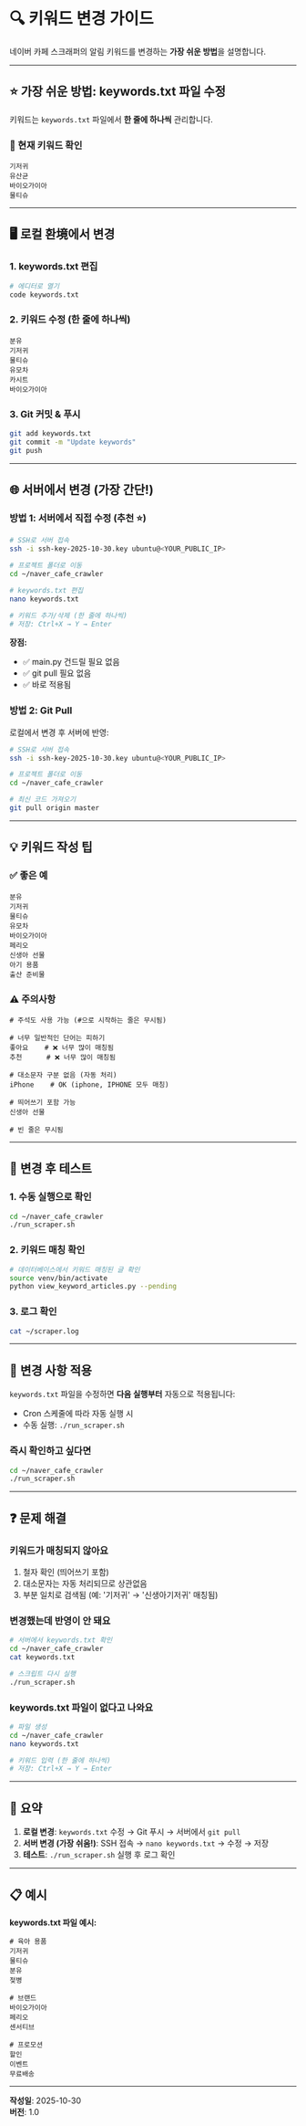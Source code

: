 # 🔍 키워드 변경 가이드

네이버 카페 스크래퍼의 알림 키워드를 변경하는 **가장 쉬운 방법**을 설명합니다.

---

## ⭐ 가장 쉬운 방법: keywords.txt 파일 수정

키워드는 `keywords.txt` 파일에서 **한 줄에 하나씩** 관리합니다.

### 📝 현재 키워드 확인
```
기저귀
유산균
바이오가이아
물티슈
```

---

## 🖥️ 로컬 환境에서 변경

### 1. keywords.txt 편집
```bash
# 에디터로 열기
code keywords.txt
```

### 2. 키워드 수정 (한 줄에 하나씩)
```
분유
기저귀
물티슈
유모차
카시트
바이오가이아
```

### 3. Git 커밋 & 푸시
```bash
git add keywords.txt
git commit -m "Update keywords"
git push
```

---

## 🌐 서버에서 변경 (가장 간단!)

### 방법 1: 서버에서 직접 수정 (추천 ⭐)

```bash
# SSH로 서버 접속
ssh -i ssh-key-2025-10-30.key ubuntu@<YOUR_PUBLIC_IP>

# 프로젝트 폴더로 이동
cd ~/naver_cafe_crawler

# keywords.txt 편집
nano keywords.txt

# 키워드 추가/삭제 (한 줄에 하나씩)
# 저장: Ctrl+X → Y → Enter
```

**장점:**
- ✅ main.py 건드릴 필요 없음
- ✅ git pull 필요 없음
- ✅ 바로 적용됨

### 방법 2: Git Pull

로컬에서 변경 후 서버에 반영:

```bash
# SSH로 서버 접속
ssh -i ssh-key-2025-10-30.key ubuntu@<YOUR_PUBLIC_IP>

# 프로젝트 폴더로 이동
cd ~/naver_cafe_crawler

# 최신 코드 가져오기
git pull origin master
```

---

## 💡 키워드 작성 팁

### ✅ 좋은 예
```
분유
기저귀
물티슈
유모차
바이오가이아
페리오
신생아 선물
아기 용품
출산 준비물
```

### ⚠️ 주의사항
```
# 주석도 사용 가능 (#으로 시작하는 줄은 무시됨)

# 너무 일반적인 단어는 피하기
좋아요    # ❌ 너무 많이 매칭됨
추천      # ❌ 너무 많이 매칭됨

# 대소문자 구분 없음 (자동 처리)
iPhone    # OK (iphone, IPHONE 모두 매칭)

# 띄어쓰기 포함 가능
신생아 선물

# 빈 줄은 무시됨
```

---

## 🧪 변경 후 테스트

### 1. 수동 실행으로 확인
```bash
cd ~/naver_cafe_crawler
./run_scraper.sh
```

### 2. 키워드 매칭 확인
```bash
# 데이터베이스에서 키워드 매칭된 글 확인
source venv/bin/activate
python view_keyword_articles.py --pending
```

### 3. 로그 확인
```bash
cat ~/scraper.log
```

---

## 📱 변경 사항 적용

`keywords.txt` 파일을 수정하면 **다음 실행부터** 자동으로 적용됩니다:
- Cron 스케줄에 따라 자동 실행 시
- 수동 실행: `./run_scraper.sh`

### 즉시 확인하고 싶다면
```bash
cd ~/naver_cafe_crawler
./run_scraper.sh
```

---

## ❓ 문제 해결

### 키워드가 매칭되지 않아요
1. 철자 확인 (띄어쓰기 포함)
2. 대소문자는 자동 처리되므로 상관없음
3. 부분 일치로 검색됨 (예: '기저귀' → '신생아기저귀' 매칭됨)

### 변경했는데 반영이 안 돼요
```bash
# 서버에서 keywords.txt 확인
cd ~/naver_cafe_crawler
cat keywords.txt

# 스크립트 다시 실행
./run_scraper.sh
```

### keywords.txt 파일이 없다고 나와요
```bash
# 파일 생성
cd ~/naver_cafe_crawler
nano keywords.txt

# 키워드 입력 (한 줄에 하나씩)
# 저장: Ctrl+X → Y → Enter
```

---

## 🎯 요약

1. **로컬 변경**: `keywords.txt` 수정 → Git 푸시 → 서버에서 `git pull`
2. **서버 변경 (가장 쉬움!)**: SSH 접속 → `nano keywords.txt` → 수정 → 저장
3. **테스트**: `./run_scraper.sh` 실행 후 로그 확인

---

## 📋 예시

**keywords.txt 파일 예시:**
```
# 육아 용품
기저귀
물티슈
분유
젖병

# 브랜드
바이오가이아
페리오
센서티브

# 프로모션
할인
이벤트
무료배송
```

---

**작성일**: 2025-10-30  
**버전**: 1.0

